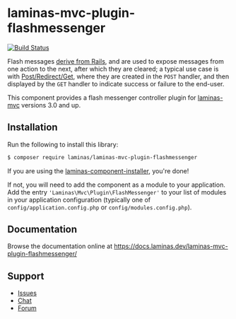 # laminas-mvc-plugin-flashmessenger

[![Build Status](https://github.com/laminas/laminas-mvc-plugin-flashmessenger/workflows/Continuous%20Integration/badge.svg)](https://github.com/laminas/laminas-mvc-plugin-flashmessenger/actions?query=workflow%3A"Continuous+Integration")

Flash messages [derive from Rails](http://api.rubyonrails.org/classes/ActionDispatch/Flash.html),
and are used to expose messages from one action to the next, after which they
are cleared; a typical use case is with
[Post/Redirect/Get](https://docs.laminas.dev/laminas-mvc-plugin-prg/), where
they are created in the `POST` handler, and then displayed by the `GET` handler
to indicate success or failure to the end-user.

This component provides a flash messenger controller plugin for
[laminas-mvc](https://docs.laminas.dev/laminas-mvc/) versions 3.0 and up.

## Installation

Run the following to install this library:

```bash
$ composer require laminas/laminas-mvc-plugin-flashmessenger
```

If you are using the [laminas-component-installer](https://docs.laminas.dev/laminas-component-installer/),
you're done!

If not, you will need to add the component as a module to your
application. Add the entry `'Laminas\Mvc\Plugin\FlashMessenger'` to
your list of modules in your application configuration (typically
one of `config/application.config.php` or `config/modules.config.php`).

## Documentation

Browse the documentation online at https://docs.laminas.dev/laminas-mvc-plugin-flashmessenger/

## Support

* [Issues](https://github.com/laminas/laminas-mvc-plugin-flashmessenger/issues/)
* [Chat](https://laminas.dev/chat/)
* [Forum](https://discourse.laminas.dev/)

